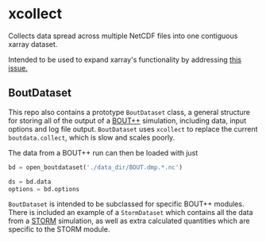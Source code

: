 # xcollect

Collects data spread across multiple NetCDF files into one contiguous
xarray dataset.

Intended to be used to expand xarray's functionality by addressing
[this issue.](https://github.com/pydata/xarray/issues/2159)


## BoutDataset

This repo also contains a prototype `BoutDataset` class, a general
structure for storing all of the output of a
[BOUT++](https://boutproject.github.io/) simulation, including data,
input options and log file output. `BoutDataset` uses `xcollect` to
replace the current `boutdata.collect`, which is slow and scales poorly.

The data from a BOUT++ run can then be loaded with just

```python
bd = open_boutdataset('./data_dir/BOUT.dmp.*.nc')

ds = bd.data
options = bd.options
```

`BoutDataset` is intended to be subclassed for specific BOUT++ modules.
There is included an example of a `StormDataset` which
contains all the data from a [STORM](https://github.com/boutproject/STORM) simulation, as well as extra
calculated quantities which are specific to the STORM module.
